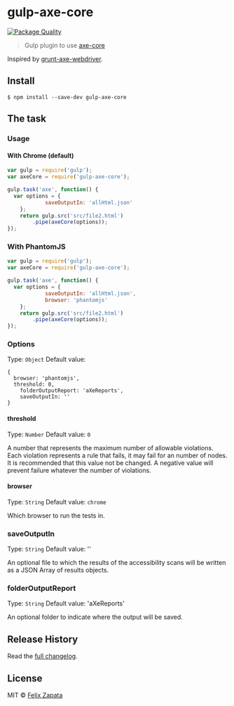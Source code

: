 # gulp-axe-core

[![Package Quality](http://npm.packagequality.com/badge/gulp-axe-core.png)](http://npm.packagequality.com/badge/gulp-axe-core.png)

> Gulp plugin to use [axe-core](https://github.com/dequelabs/axe-core)

Inspired by [grunt-axe-webdriver](https://github.com/dequelabs/grunt-axe-webdriver).

## Install

```
$ npm install --save-dev gulp-axe-core
```

## The task

### Usage

#### With Chrome (default)

```js
var gulp = require('gulp');
var axeCore = require('gulp-axe-core');

gulp.task('axe', function() {
  var options = {
			saveOutputIn: 'allHtml.json'
	};
	return gulp.src('src/file2.html')
		.pipe(axeCore(options));
});

```

### With PhantomJS

```js
var gulp = require('gulp');
var axeCore = require('gulp-axe-core');

gulp.task('axe', function() {
  var options = {
			saveOutputIn: 'allHtml.json',
			browser: 'phantomjs'
	};
	return gulp.src('src/file2.html')
		.pipe(axeCore(options));
});

```

### Options
Type: `Object`
Default value:
```
{
  browser: 'phantomjs',
  threshold: 0,
	folderOutputReport: 'aXeReports',
	saveOutputIn: ''
}
```

#### threshold
Type: `Number`
Default value: `0`

A number that represents the maximum number of allowable violations. Each violation represents a rule that fails, it may fail for an number of nodes. It is recommended that this value not be changed.
A negative value will prevent failure whatever the number of violations.

#### browser
Type: `String`
Default value: `chrome`

Which browser to run the tests in.

### saveOutputIn
Type: `String`
Default value: ''

An optional file to which the results of the accessibility scans will be written as a JSON Array of results objects.

### folderOutputReport
Type: `String`
Default value: 'aXeReports'

An optional folder to indicate where the output will be saved.

## Release History

Read the [full changelog](CHANGELOG.md).

## License

MIT © [Felix Zapata](http://github.com/felixzapata)
